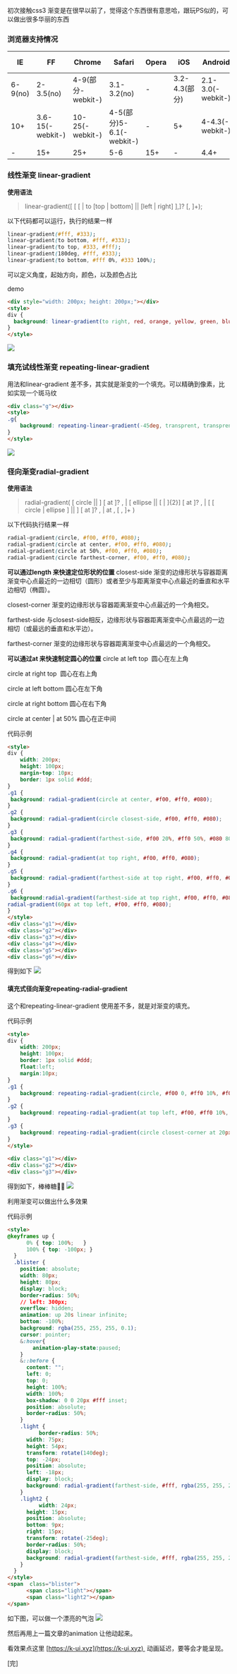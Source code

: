 初次接触css3 渐变是在很早以前了，觉得这个东西很有意思哈，跟玩PS似的，可以做出很多华丽的东西

### 浏览器支持情况
 | IE      | FF               | Chrome            | Safari                   | Opera | iOS           | Android           | Android Chrome  |
 | ------- | ---------------- | ----------------- | ------------------------ | ----- | ------------- | ----------------- | --------------- |
 | 6-9(no) | 2-3.5(no)        | 4-9(部分-webkit-) | 3.1-3.2(no)              | -     | 3.2-4.3(部分) | 2.1-3.0(-webkit-) | 10-25(-webkit-) |
 | 10+     | 3.6-15(-webkit-) | 10-25(-webkit-)   | 4-5(部分)5-6.1(-webkit-) | -     | 5+            | 4-4.3(-webkit-)   | 26+             |
 | -       | 15+              | 25+               | 5-6                      | 15+   | -             | 4.4+              | -               |
### 线性渐变 linear-gradient
**使用语法**

>linear-gradient([ [ [ <angle> | to [top | bottom] || [left | right] ],]? <color-stop>[, <color-stop>]+);

以下代码都可以运行，执行的结果一样
```css
linear-gradient(#fff, #333);
linear-gradient(to bottom, #fff, #333);
linear-gradient(to top, #333, #fff);
linear-gradient(180deg, #fff, #333);
linear-gradient(to bottom, #fff 0%, #333 100%);
```
可以定义角度，起始方向，颜色，以及颜色占比

demo
```html
<div style="width: 200px; height: 200px;"></div>
<style>
div {
  background: linear-gradient(to right, red, orange, yellow, green, blue, indigo, violet);
}
</style>
```
![](//chuchur.com/upload/2018-4-5/1526629454815.png)
### 填充试线性渐变 repeating-linear-gradient
用法和linear-gradient 差不多，其实就是渐变的一个填充。可以精确到像素，比如实现一个斑马纹
```html
<div class="g"></div>
<style>
.g{
    background: repeating-linear-gradient(-45deg, transprent, transprent 25px, #fff 25px, #fff50px);
}
</style>
```
![](//chuchur.com/upload/2018-4-5/1526632856739.png)
### 径向渐变radial-gradient
**使用语法**

>radial-gradient( [ circle || <length> ] [ at <position> ]? ,
| [ ellipse || [<length> | <percentage> ]{2}] [ at <position> ]? ,
| [ [ circle | ellipse ] || <extent-keyword> ] [ at <position> ]? ,
| at <position> ,
<color-stop> [ , <color-stop> ]+ )

以下代码执行结果一样
```css
radial-gradient(circle, #f00, #ff0, #080);
radial-gradient(circle at center, #f00, #ff0, #080);
radial-gradient(circle at 50%, #f00, #ff0, #080);
radial-gradient(circle farthest-corner, #f00, #ff0, #080);
```
**可以通过length 来快速定位形状的位置**
closest-side	渐变的边缘形状与容器距离渐变中心点最近的一边相切（圆形）或者至少与距离渐变中心点最近的垂直和水平边相切（椭圆）。

closest-corner	渐变的边缘形状与容器距离渐变中心点最近的一个角相交。

farthest-side	与closest-side相反，边缘形状与容器距离渐变中心点最远的一边相切（或最远的垂直和水平边）。

farthest-corner	渐变的边缘形状与容器距离渐变中心点最远的一个角相交。

**可以通过at 来快速制定圆心的位置**
circle at left top  圆心在左上角

circle at right top  圆心在右上角

circle at left bottom 圆心在左下角

circle at right bottom 圆心在右下角 

circle at center | at 50% 圆心在正中间

代码示例
```html
<style>
div {
	width: 200px;
	height: 100px;
	margin-top: 10px;
	border: 1px solid #ddd;
}
.g1 {
 background: radial-gradient(circle at center, #f00, #ff0, #080);
}
.g2 {
 background: radial-gradient(circle closest-side, #f00, #ff0, #080);
}
.g3 {
 background: radial-gradient(farthest-side, #f00 20%, #ff0 50%, #080 80%);
}
.g4 {
 background: radial-gradient(at top right, #f00, #ff0, #080);
}
.g5 {
 background: radial-gradient(farthest-side at top right, #f00, #ff0, #080);
}
.g6 {
 background:radial-gradient(farthest-side at top right, #f00, #ff0, #080, transparent),
radial-gradient(60px at top left, #f00, #ff0, #080);
}
</style> 
<div class="g1"></div>
<div class="g2"></div>
<div class="g3"></div>
<div class="g4"></div>
<div class="g5"></div>
<div class="g6"></div>
```
得到如下
![](//chuchur.com/upload/2018-4-5/1526634345686.jpg)


#### 填充式径向渐变repeating-radial-gradient
这个和repeating-linear-gradient 使用差不多，就是对渐变的填充。

代码示例
```html
<style>
div {
    width: 200px;
    height: 100px; 
    border: 1px solid #ddd;
    float:left;
    margin:10px;
}
.g1 {
	background: repeating-radial-gradient(circle, #f00 0, #ff0 10%, #f00 15%);
}
.g2 {
	background: repeating-radial-gradient(at top left, #f00, #ff0 10%, #080 15%, #ff0 20%, #f00 25%);
}
.g3 {
	background: repeating-radial-gradient(circle closest-corner at 20px 50px, #f00, #ff0 10%, #080 20%, #ff0 30%, #f00 40%);
}
</style>
 
<div class="g1"></div>
<div class="g2"></div>
<div class="g3"></div>
```
得到如下，棒棒糖🍭🍭
![](//chuchur.com/upload/2018-4-5/1526634674155.png)


利用渐变可以做出什么多效果

代码示例
```html
<style>
@keyframes up {
      0% { top: 100%;   }
      100% { top: -100px; }
  }
  .blister {
    position: absolute;
    width: 80px;
    height: 80px;
    display: block;
    border-radius: 50%;
    // left: 300px;
    overflow: hidden;
    animation: up 20s linear infinite;
    bottom: -100%;
    background: rgba(255, 255, 255, 0.1);
    cursor: pointer;
    &:hover{
        animation-play-state:paused;
    }
    &::before {
      content: "";
      left: 0;
      top: 0;
      height: 100%;
      width: 100%;
      box-shadow: 0 0 20px #fff inset;
      position: absolute;
      border-radius: 50%;
    }
    .light {
          border-radius: 50%;
      width: 75px;
      height: 54px;
      transform: rotate(140deg);
      top: -24px;
      position: absolute;
      left: -18px;
      display: block;
      background: radial-gradient(farthest-side, #fff, rgba(255, 255, 255, 0));
    }
    .light2 {
          width: 24px;
      height: 15px;
      position: absolute;
      bottom: 9px;
      right: 15px;
      transform: rotate(-25deg);
      border-radius: 50%;
      display: block;
      background: radial-gradient(farthest-side, #fff, rgba(255, 255, 255, 0));
    }
  }
</style>
<span  class="blister">
      <span class="light"></span>
      <span class="light2"></span>
</span>
```
如下图，可以做一个漂亮的气泡
![](//chuchur.com/upload/2018-4-5/1526639154669.jpg)


然后再用上一篇文章的animation 让他动起来。

看效果点这里 [https://k-ui.xyz](https://k-ui.xyz)  动画延迟，要等会才能呈现。

[完]